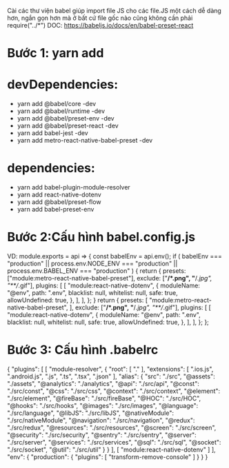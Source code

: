 Cài các thư viện babel giúp import file JS cho các file.JS một cách dễ dàng hơn, ngắn gọn hơn mà ở bất cứ file gốc nào cũng không cần phải require("../*")
DOC: https://babeljs.io/docs/en/babel-preset-react
# Bước 1: yarn add 
# devDependencies:
+ yarn add @babel/core -dev
+ yarn add @babel/runtime -dev
+ yarn add @babel/preset-env -dev
+ yarn add @babel/preset-react -dev
+ yarn add babel-jest -dev
+ yarn add metro-react-native-babel-preset -dev

# dependencies:
+ yarn add babel-plugin-module-resolver 
+ yarn add react-native-dotenv
+ yarn add @babel/preset-flow
+ yarn add babel-preset-env


# Bước 2:Cấu hình babel.config.js

VD:
module.exports = api => {
  const babelEnv = api.env();
  if (
    babelEnv === "production" ||
    process.env.NODE_ENV === "production" ||
    process.env.BABEL_ENV === "production"
  ) {
    return {
      presets: ["module:metro-react-native-babel-preset"],
      exclude: ["**/*.png", "**/*.jpg", "**/*.gif"],
      plugins: [
        [
          "module:react-native-dotenv",
          {
            moduleName: "@env",
            path: ".env",
            blacklist: null,
            whitelist: null,
            safe: true,
            allowUndefined: true,
          },
        ],
      ],
    };
  }
  return {
    presets: [
      "module:metro-react-native-babel-preset",
    ],
    exclude: ["**/*.png", "**/*.jpg", "**/*.gif"],
    plugins: [
      [
        "module:react-native-dotenv",
        {
          moduleName: "@env",
          path: ".env",
          blacklist: null,
          whitelist: null,
          safe: true,
          allowUndefined: true,
        },
      ],
    ],
  };
};


# Bước 3: Cấu hình .babelrc
{
  "plugins": [
    [
      "module-resolver",
      {
        "root": [
          "."
        ],
        "extensions": [
          ".ios.js",
          ".android.js",
          ".js",
          ".ts",
          ".tsx",
          ".json"
        ],
        "alias": {
          "src": "./src",
          "@assets": "./assets",
          "@analytics": "./analytics",
          "@api": "./src/api",
          "@const": "./src/const",
          "@css": "./src/css",
          "@context": "./src/context",
          "@element": "./src/element",
          "@fireBase": "./src/fireBase",
          "@HOC": "./src/HOC",
          "@hooks": "./src/hooks",
          "@images": "./src/images",
          "@language": "./src/language",
          "@libJS": "./src/libJS",
          "@nativeModule": "./src/nativeModule",
          "@navigation": "./src/navigation",
          "@redux": "./src/redux",
          "@resources": "./src/resources",
          "@screen": "./src/screen",
          "@security": "./src/security",
          "@sentry": "./src/sentry",
          "@server": "./src/server",
          "@services": "./src/services",
          "@sql": "./src/sql",
          "@socket": "./src/socket",
          "@util": "./src/util"
        }
      }
    ],
    [
      "module:react-native-dotenv"
    ]
  ],
  "env": {
    "production": {
      "plugins": [
        "transform-remove-console"
      ]
    }
  }
}

